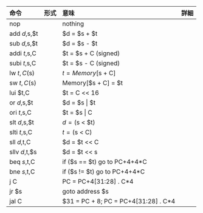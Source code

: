 |命令|形式|意味|詳細|
|:--|:--:|:--|:--|
|nop||nothing||
|add $d,$s,$t||$d = $s + $t||
|sub $d,$s,$t||$d = $s - $t||
|addi $t,$s,C||$t = $s + C (signed)||
|subi $t,$s,C||$t = $s - C (signed)||
|lw $t,C($s)||$t = Memory[$s + C]||
|sw $t,C($s)||Memory[$s + C] = $t||
|lui $t,C||$t = C << 16||
|or $d,$s,$t||$d = $s \| $t||
|ori $t,$s,C||$t = $s \| C||
|slt $d,$s,$t||$d = ($s < $t)||
|slti $t,$s,C||$t = ($s < C)||
|sll $d,$t,C||$d = $t << C||
|sllv $d,$t,$s||$d = $t << s||
|beq $s,$t,C||if ($s == $t) go to PC+4+4\*C||
|bne $s,$t,C||if ($s != $t) go to PC+4+4\*C||
|j C||PC = PC+4[31:28] . C\*4||
|jr $s||goto address $s||
|jal C||$31 = PC + 8; PC = PC+4[31:28] . C\*4||





